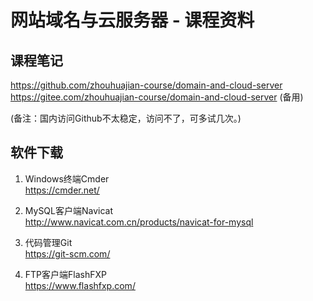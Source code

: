 网站域名与云服务器 - 课程资料
===========================

课程笔记
--------

https://github.com/zhouhuajian-course/domain-and-cloud-server  
https://gitee.com/zhouhuajian-course/domain-and-cloud-server (备用)

(备注：国内访问Github不太稳定，访问不了，可多试几次。)

软件下载
--------

1. Windows终端Cmder  
   https://cmder.net/
   
2. MySQL客户端Navicat  
   http://www.navicat.com.cn/products/navicat-for-mysql
   
3. 代码管理Git  
   https://git-scm.com/
   
4. FTP客户端FlashFXP  
   https://www.flashfxp.com/




